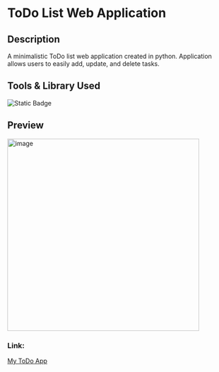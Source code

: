 # ToDo List Web Application
## Description
A minimalistic ToDo list web application created in python. 
Application allows users to easily add, update, and delete tasks.

## Tools & Library Used
![Static Badge](https://img.shields.io/badge/Python-FFD43B?style=for-the-badge&logo=python&logoColor=blue)

## Preview
<img width="434" alt="image" src="https://github.com/user-attachments/assets/04a5f9b3-3ef3-4092-a183-699c2c45f2ac" />

### Link:
[My ToDo App](https://anc1kr1st-my-todo-app-web-fhsfy3.streamlit.app/)

